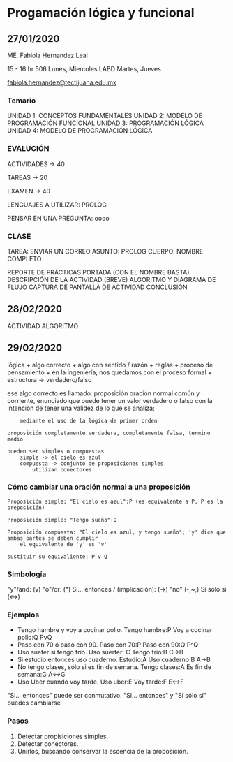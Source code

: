 # Progamación lógica y funcional
## 27/01/2020
ME. Fabiola Hernandez Leal

15 - 16 hr	506		Lunes, Miercoles
			LABD	Martes, Jueves
			
fabiola.hernandez@tectijuana.edu.mx

### Temario
UNIDAD 1: CONCEPTOS FUNDAMENTALES
UNIDAD 2: MODELO DE PROGRAMACIÓN FUNCIONAL
UNIDAD 3: PROGRAMACIÓN LÓGICA
UNIDAD 4: MODELO DE PROGRAMACIÓN LÓGICA

### EVALUCIÓN
ACTIVIDADES 	->	40

TAREAS			->	20

EXAMEN			->	40
	
LENGUAJES A UTILIZAR: PROLOG

PENSAR EN UNA PREGUNTA: oooo

### CLASE
TAREA: ENVIAR UN CORREO 
	ASUNTO: 
		PROLOG
	CUERPO: 
		NOMBRE COMPLETO
		
REPORTE DE PRÁCTICAS
	PORTADA (CON EL NOMBRE BASTA)
	DESCRIPCIÓN DE LA ACTIVIDAD (BREVE)
	ALGORITMO Y DIAGRAMA DE FLUJO
	CAPTURA DE PANTALLA DE ACTIVIDAD
	CONCLUSIÓN
	
## 28/02/2020
ACTIVIDAD ALGORITMO

## 29/02/2020

lógica
	+ algo correcto
	+ algo con sentido / razón
	+ reglas
	+ proceso de pensamiento
	+ en la ingeniería, nos quedamos con el proceso formal
		+ estructura -> verdadero/falso
		
ese algo correcto es llamado: proposición
	oración normal común y corriente, enunciado que puede tener un valor verdadero o falso
		con la intención de tener una validez de lo que se analiza;

		mediante el uso de la lógica de primer orden
		
	proposición completamente verdadera, completamente falsa, termino medio
		
	pueden ser simples o compuestas
		simple -> el cielo es azul
		compuesta -> conjunto de proposiciones simples
			utilizan conectores
	
### Cómo cambiar una oración normal a una proposición
	Proposición simple: "El cielo es azul":P (es equivalente a P, P es la preposición)
	
	Proposición simple: "Tengo sueño":Q
	
	Proposición compuesta: "El cielo es azul, y tengo sueño"; 'y' dice que  ambas partes se deben cumplir
		el equivalente de 'y' es 'v'
	
	sustituir su equivaliente: P v Q
	
### Simbología
"y"/and:							(v)
"o"/or:								(^)
Si... entonces / (implicación): 	(->)
"no"								(-,~,)
Sí sólo si							(<->)
	
### Ejemplos
+ Tengo hambre y voy a cocinar pollo.
	Tengo hambre:P
	Voy a cocinar pollo:Q
	PvQ
+ Paso con 70 ó paso con 90.
	Paso con 70:P
	Paso con 90:Q
	P^Q
+ Uso sueter si tengo frío.
	Uso suerter: C
	Tengo frío:B
	C->B
+ Si estudio entonces uso cuaderno.
	Estudio:A
	Uso cuaderno:B
	A->B
+ No tengo clases, sólo si es fin de semana.
	Tengo clases:A
	Es fin de semana:G
	Ã<->G
+ Uso Uber cuando voy tarde.
	Uso uber:E
	Voy tarde:F
	E<->F
	
"Si... entonces" puede ser conmutativo.
"Si... entonces" y "Si sólo sí" puedes cambiarse

### Pasos
1. Detectar propisiciones simples.
2. Detectar conectores.
3. Unirlos, buscando conservar la escencia de la proposición.








	
	
	